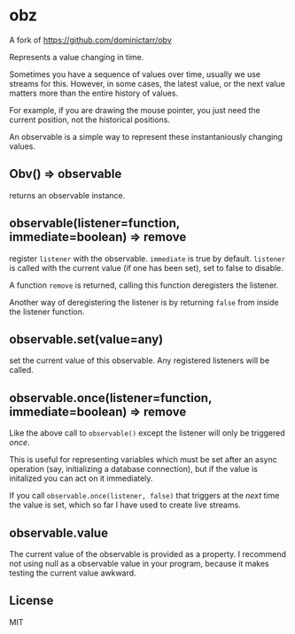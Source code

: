 # obz

A fork of https://github.com/dominictarr/obv

Represents a value changing in time.

Sometimes you have a sequence of values over time,
usually we use streams for this. However, in some cases,
the latest value, or the next value matters more
than the entire history of values.

For example, if you are drawing the mouse pointer,
you just need the current position, not the historical positions.

An observable is a simple way to represent these instantaniously changing values.

## Obv() => observable

returns an observable instance.

## observable(listener=function, immediate=boolean) => remove

register `listener` with the observable. `immediate` is true by default.
`listener` is called with the current value (if one has been set), set to false to disable.

A function `remove` is returned, calling this function deregisters the listener.

Another way of deregistering the listener is by returning `false` from inside the
listener function.

## observable.set(value=any)

set the current value of this observable. Any registered listeners will be called.

## observable.once(listener=function, immediate=boolean) => remove

Like the above call to `observable()` except the listener will only be triggered _once_.

This is useful for representing variables which must be set after an async operation
(say, initializing a database connection), but if the value is initalized
you can act on it immediately.

If you call `observable.once(listener, false)` that triggers at the _next_
time the value is set, which so far I have used to create live streams.

## observable.value

The current value of the observable is provided as a property.
I recommend not using null as a observable value in your program,
because it makes testing the current value awkward.

## License

MIT

